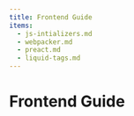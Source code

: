 ```yaml
---
title: Frontend Guide
items:
  - js-intializers.md
  - webpacker.md
  - preact.md
  - liquid-tags.md
---
```


# Frontend Guide
